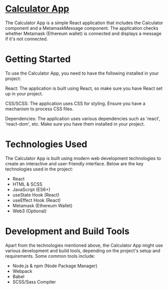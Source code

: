 # [Calculator App](https://anyalyalya.github.io/Calculator/)
The Calculator App is a simple React application that includes the Calculator component and a MetamaskMessage component. The application checks whether Metamask (Ethereum wallet) is connected and displays a message if it's not connected.

# Getting Started
To use the Calculator App, you need to have the following installed in your project:

React: The application is built using React, so make sure you have React set up in your project.

CSS/SCSS: The application uses CSS for styling. Ensure you have a mechanism to process CSS files.

Dependencies: The application uses various dependencies such as 'react', 'react-dom', etc. Make sure you have them installed in your project.

# Technologies Used
The Calculator App is built using modern web development technologies to create an interactive and user-friendly interface. Below are the key technologies used in the project:

- React
- HTML & SCSS
- JavaScript (ES6+)
- useState Hook (React)
- useEffect Hook (React)
- Metamask (Ethereum Wallet)
- Web3 (Optional)

# Development and Build Tools
Apart from the technologies mentioned above, the Calculator App might use various development and build tools, depending on the project's setup and requirements. Some common tools include:

- Node.js & npm (Node Package Manager)
- Webpack
- Babel
- SCSS/Sass Compiler
